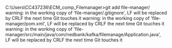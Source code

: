 C:\Users\CC437236\ECM_comp_Filemanager>git add file-manager/
warning: in the working copy of 'file-manager/.gitignore', LF will be replaced by CRLF the next time Git touches it
warning: in the working copy of 'file-manager/pom.xml', LF will be replaced by CRLF the next time Git touches it
warning: in the working copy of 'file-manager/src/main/java/com/nedbank/kafka/filemanage/Application.java', LF will be replaced by CRLF the next time Git touches it
